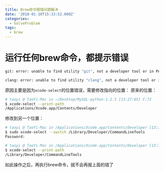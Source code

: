 ```yaml
---
title: Brew命令报错问题解决
date: '2018-01-10T15:33:52.000Z'
categories:
  - SolveProblem
tags:
  - brew
---
```


# 运行任何brew命令，都提示错误

```bash
git: error: unable to find utility "git", not a developer tool or in PATH
```

```bash
clang: error: unable to find utility "clang", not a developer tool or in PATH
```

原因主要是因为`xcode-select`的位置错误，需要修改指向的位置： 原来的位置：

```bash
# taoyi @ TaoYi-Mac in ~/Desktop/MySQL-python-1.2.5 [13:27:05] C:72
$ xcode-select --print-path
/Applications/Xcode.app/Contents/Developer
```

修改到另一个位置：

```bash
# taoyi @ TaoYi-Mac in /Applications/Xcode.app/Contents/Developer [13:33:33] C:1
$ sudo xcode-select --switch /Library/Developer/CommandLineTools
Password:

# taoyi @ TaoYi-Mac in /Applications/Xcode.app/Contents/Developer [13:33:52] 
$ xcode-select --print-path                                     
/Library/Developer/CommandLineTools
```

如此操作之后，再执行brew命令，就不会再报上面的错了

